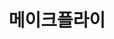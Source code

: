 ---
id: 6
title: 메이크플라이
caption: 성공적인 주식투자 플랫폼
url: https://makefly.co.kr/
category: Stock
device: PC, Mobile
size: medium
---